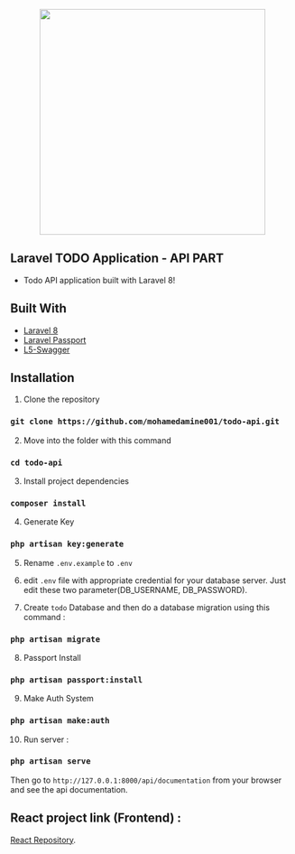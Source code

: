 <p align="center"><a href="https://laravel.com" target="_blank"><img src="https://raw.githubusercontent.com/laravel/art/master/logo-lockup/5%20SVG/2%20CMYK/1%20Full%20Color/laravel-logolockup-cmyk-red.svg" width="400"></a></p>



## Laravel TODO Application - API PART
* Todo API application built with Laravel 8!

## Built With
* [Laravel 8 ](https://laravel.com/)
* [Laravel Passport](https://laravel.com/docs/8.x/passport)
* [L5-Swagger](https://github.com/DarkaOnLine/L5-Swagger)

## Installation
1. Clone the repository

### `git clone https://github.com/mohamedamine001/todo-api.git`

2. Move into the folder with this command

### `cd todo-api`

3. Install project dependencies

### `composer install`

4. Generate Key

### `php artisan key:generate`

5. Rename `.env.example` to `.env` 

6. edit `.env` file with appropriate credential for your database server. Just edit these two parameter(DB_USERNAME, DB_PASSWORD).   

7. Create `todo` Database and then do a database migration using this command : 

### `php artisan migrate`

8. Passport Install

### `php artisan passport:install`

9. Make Auth System

### `php artisan make:auth`

10. Run server : 

### `php artisan serve`

Then go to `http://127.0.0.1:8000/api/documentation` from your browser and see the api documentation.

## React project link (Frontend) : 

[React Repository](https://github.com/mohamedamine001/todo-front/tree/master).
